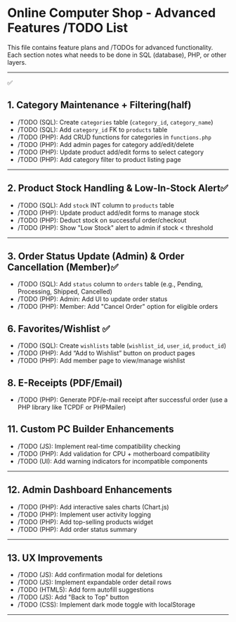 # Online Computer Shop - Advanced Features /TODO List

This file contains feature plans and /TODOs for advanced functionality. Each section notes what needs to be done in SQL (database), PHP, or other layers.

---
✅
## 1. Category Maintenance + Filtering(half)
- /TODO (SQL): Create `categories` table (`category_id`, `category_name`)
- /TODO (SQL): Add `category_id` FK to `products` table
- /TODO (PHP): Add CRUD functions for categories in `functions.php`
- /TODO (PHP): Add admin pages for category add/edit/delete
- /TODO (PHP): Update product add/edit forms to select category
- /TODO (PHP): Add category filter to product listing page

---

## 2. Product Stock Handling & Low-In-Stock Alert✅
- /TODO (SQL): Add `stock` INT column to `products` table
- /TODO (PHP): Update product add/edit forms to manage stock
- /TODO (PHP): Deduct stock on successful order/checkout
- /TODO (PHP): Show "Low Stock" alert to admin if stock < threshold

---

## 3. Order Status Update (Admin) & Order Cancellation (Member)✅
- /TODO (SQL): Add `status` column to `orders` table (e.g., Pending, Processing, Shipped, Cancelled)
- /TODO (PHP): Admin: Add UI to update order status
- /TODO (PHP): Member: Add "Cancel Order" option for eligible orders

## 6. Favorites/Wishlist ✅
- /TODO (SQL): Create `wishlists` table (`wishlist_id`, `user_id`, `product_id`)
- /TODO (PHP): Add “Add to Wishlist” button on product pages
- /TODO (PHP): Add member page to view/manage wishlist


## 8. E-Receipts (PDF/Email)
- /TODO (PHP): Generate PDF/e-mail receipt after successful order (use a PHP library like TCPDF or PHPMailer)

## 11. Custom PC Builder Enhancements
- /TODO (JS): Implement real-time compatibility checking
- /TODO (PHP): Add validation for CPU + motherboard compatibility
- /TODO (UI): Add warning indicators for incompatible components

---

## 12. Admin Dashboard Enhancements
- /TODO (PHP): Add interactive sales charts (Chart.js)
- /TODO (PHP): Implement user activity logging
- /TODO (PHP): Add top-selling products widget
- /TODO (PHP): Add order status summary

---

## 13. UX Improvements
- /TODO (JS): Add confirmation modal for deletions
- /TODO (JS): Implement expandable order detail rows
- /TODO (HTML5): Add form autofill suggestions
- /TODO (JS): Add "Back to Top" button
- /TODO (CSS): Implement dark mode toggle with localStorage

---
